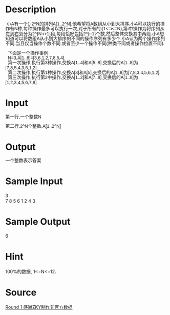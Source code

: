 
# Description

<div class="content"><p> <span style="font-family: Helvetica, &#39;Microsoft Yahei&#39;, verdana; font-size: 14px; line-height: 15.333333015441895px;">小A有一个1-2^N的排列A[1..2^N],他希望将A数组从小到大排序,小A可以执行的操作有N种,每种操作最多可以执行一次,对于所有的i(1&lt;=i&lt;=N),第i中操作为将序列从左到右划分为2^{N-i+1}段,每段恰好包括2^{i-1}个数,然后整体交换其中两段.小A想知道可以将数组A从小到大排序的不同的操作序列有多少个,小A认为两个操作序列不同,当且仅当操作个数不同,或者至少一个操作不同(种类不同或者操作位置不同).</span></p>
<div style="font-family: Helvetica, &#39;Microsoft Yahei&#39;, verdana; font-size: 14px; line-height: 15.333333015441895px;">  下面是一个操作事例:</div>
<div style="font-family: Helvetica, &#39;Microsoft Yahei&#39;, verdana; font-size: 14px; line-height: 15.333333015441895px;">  N=3,A[1..8]=[3,6,1,2,7,8,5,4].</div>
<div style="font-family: Helvetica, &#39;Microsoft Yahei&#39;, verdana; font-size: 14px; line-height: 15.333333015441895px;">  第一次操作,执行第3种操作,交换A[1..4]和A[5..8],交换后的A[1..8]为[7,8,5,4,3,6,1,2].</div>
<div style="font-family: Helvetica, &#39;Microsoft Yahei&#39;, verdana; font-size: 14px; line-height: 15.333333015441895px;">  第二次操作,执行第1种操作,交换A[3]和A[5],交换后的A[1..8]为[7,8,3,4,5,6,1,2].</div>
<div style="font-family: Helvetica, &#39;Microsoft Yahei&#39;, verdana; font-size: 14px; line-height: 15.333333015441895px;">  第三次操作,执行第2中操作,交换A[1..2]和A[7..8],交换后的A[1..8]为[1,2,3,4,5,6,7,8].</div>
<div style="font-family: Helvetica, &#39;Microsoft Yahei&#39;, verdana; font-size: 14px; line-height: 15.333333015441895px;"></div></div>

# Input

<div class="content"><p><span style="font-family: Helvetica, &#39;Microsoft Yahei&#39;, verdana; font-size: 14px; line-height: 15.333333015441895px;">第一行,一个整数N</span></p>
<div>
<div style="font-family: Helvetica, &#39;Microsoft Yahei&#39;, verdana; font-size: 14px; line-height: 15.333333015441895px;">第二行,2^N个整数,A[1..2^N]</div>
<div style="font-family: Helvetica, &#39;Microsoft Yahei&#39;, verdana; font-size: 14px; line-height: 15.333333015441895px;"></div>
</div></div>

# Output

<div class="content"><p><span style="font-family: Helvetica, &#39;Microsoft Yahei&#39;, verdana; font-size: 14px; line-height: 15.333333015441895px;">一个整数表示答案<br/>
</span></p>
<div style="font-family: Helvetica, &#39;Microsoft Yahei&#39;, verdana; font-size: 14px; line-height: 15.333333015441895px;"></div></div>

# Sample Input

<div class="content"><span class="sampledata">  3<br/>
  7 8 5 6 1 2 4 3</span></div>

# Sample Output

<div class="content"><span class="sampledata">6<br/>
</span></div>

# Hint

<div class="content"><p></p><p>100%的数据, 1&lt;=N&lt;=12.</p><p></p></div>

# Source

<div class="content"><p><a href="problemset.php?search=Round 1 感谢ZKY制作非官方数据">Round 1 感谢ZKY制作非官方数据</a></p></div>

